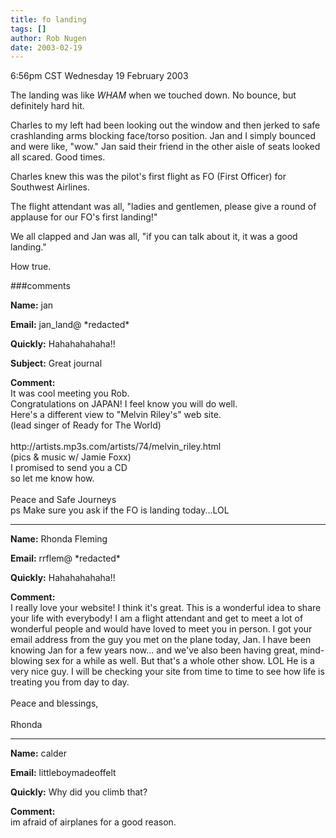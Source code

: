 ```yaml
---
title: fo landing
tags: []
author: Rob Nugen
date: 2003-02-19
---
```


<p class=date>6:56pm CST Wednesday 19 February 2003</p>

<p>The landing was like <em>WHAM</em> when we touched down.  No
bounce, but definitely hard hit.</p>

<p>Charles to my left had been looking out the window and then jerked
to safe crashlanding arms blocking face/torso position.  Jan and I simply
bounced and were like, "wow."  Jan said their friend in the other
aisle of seats looked all scared.  Good times.</p>

<p>Charles knew this was the pilot's first flight as FO (First
Officer) for Southwest Airlines.</p>

<p>The flight attendant was all, "ladies and gentlemen, please give a
round of applause for our FO's first landing!"</p>

<p>We all clapped and Jan was all, "if you can talk about it, it was a
good landing."</p>

<p>How true.</p>

###comments

<p><b>Name:</b> jan

<p><b>Email:</b> jan_land@ *redacted*

<p><b>Quickly:</b> Hahahahahaha!!

<p><b>Subject:</b> Great journal

<p><b>Comment:</b>
<br> It was cool meeting you Rob.<br>
Congratulations on JAPAN! I feel know you will do well.<br>
Here's a different view to "Melvin Riley's" web site.<br>
(lead singer of Ready for The World)<br>
<br>
http://artists.mp3s.com/artists/74/melvin_riley.html<br>
(pics & music w/ Jamie Foxx)<br>
I promised to send you a CD<br>
so let me know how.<br>
<br>
Peace and Safe Journeys<br>
ps Make sure you ask if the FO is landing today...LOL<br>


<p><hr></p>


<p><b>Name:</b> Rhonda Fleming

<p><b>Email:</b> rrflem@ *redacted*

<p><b>Quickly:</b> Hahahahahaha!!

<p><b>Comment:</b>
<br>I really love your website!  I think it's great.  This is a wonderful idea to share your life with everybody!  I am a flight attendant and get to meet a lot of wonderful people and would have loved to meet you in person.  I got your email address from the guy you met on the plane today, Jan.  I have been knowing Jan for a few years now... and we've also been having great, mind-blowing sex for a while as well.  But that's a whole other show. LOL  He is a very nice guy.  I will be checking your site from time to time to see how life is treating you from day to day.  <br>
<br>
Peace and blessings,<br>
<br>
Rhonda

<p><hr></p>


<p><b>Name:</b> calder

<p><b>Email:</b> littleboymadeoffelt

<p><b>Quickly:</b> Why did you climb that?

<p><b>Comment:</b>
<br>im afraid of airplanes for a good reason.
